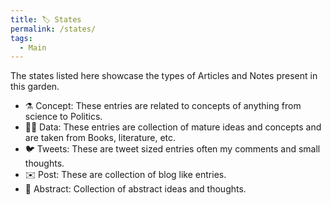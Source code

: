 ```yaml
---
title: 🏷️ States
permalink: /states/
tags:
  - Main
---
```

The states listed here showcase the types of Articles and Notes present in this garden.

- ⚗️ Concept: These entries are related to concepts of anything from science to Politics.
- 🧑‍🚀 Data: These entries are collection of mature ideas and concepts and are taken from Books, literature, etc.
- 🐦 Tweets: These are tweet sized entries often my comments and small thoughts.
- ✉️ Post: These are collection of blog like entries.
- 💭 Abstract: Collection of abstract ideas and thoughts.
